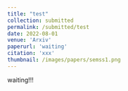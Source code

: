 ```yaml
---
title: "test"
collection: submitted
permalink: /submitted/test
date: 2022-08-01
venue: 'Arxiv'
paperurl: 'waiting'
citation: 'xxx'
thumbnail: /images/papers/semss1.png
---
```


waiting!!!

